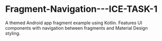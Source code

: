 # Fragment-Navigation---ICE-TASK-1
A themed Android app fragment example using Kotlin. Features UI components with navigation between fragments and Material Design styling.
